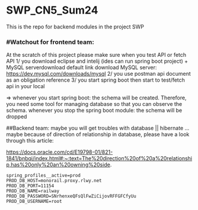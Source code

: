# SWP_CN5_Sum24

This is the repo for backend modules in the project SWP

### #Watchout for frontend team:

At the scratch of this project please make sure when you test API or fetch API
1/ you download eclipse and intelij (ides can run spring boot project) + MySQL serverdownload default
link download MySQL server:
https://dev.mysql.com/downloads/mysql
2/ you use postman api document as an obligation reference
3/ you start spring boot then start to test/fetch api in your local

=> whenever you start spring boot: the schema will be created. Therefore, you need some tool for managing database so
that you can observe the schema.
whenever you stop the spring boot module: the schema will be dropped



##Backend team: maybe you will get troubles with database || hibernate ...
maybe because of direction of relationship in database, please have a look through this article:

https://docs.oracle.com/cd/E19798-01/821-1841/bnbqi/index.html#:~:text=The%20direction%20of%20a%20relationship,has%20only%20an%20owning%20side.

```properties
spring_profiles__active=prod
PROD_DB_HOST=monorail.proxy.rlwy.net
PROD_DB_PORT=11154
PROD_DB_NAME=railway
PROD_DB_PASSWORD=SNrhenxeQFsQlFwZiCijovRFFGFCfyUu
PROD_DB_USERNAME=root
```
